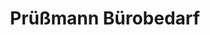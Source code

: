 ---
title: "Prüßmann Bürobedarf"
url: /muelheim-an-der-ruhr/pruessmann-buerobedarf/
shop: Schreibwaren
---